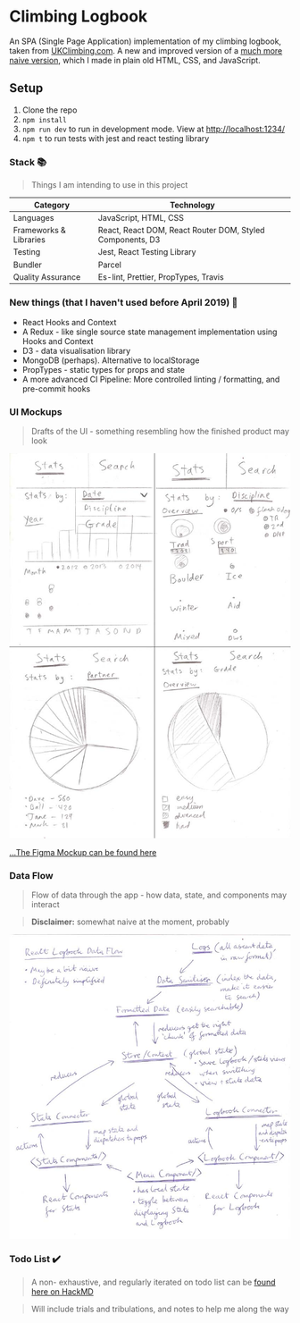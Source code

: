 # Climbing Logbook

An SPA (Single Page Application) implementation of my climbing logbook, taken from [UKClimbing.com](https://www.ukclimbing.com/logbook/showlog.php?id=152526). A new and improved version of a [much more naive version](https://github.com/mr-bagglesworth/climbing-logbook), which I made in plain old HTML, CSS, and JavaScript.

## Setup
1. Clone the repo
2. `npm install`
3. `npm run dev` to run in development mode. View at [http://localhost:1234/](http://localhost:1234/)
4. `npm t` to run tests with jest and react testing library

### Stack :books:
> Things I am intending to use in this project

| **Category**           | **Technology**                                                                            |
|------------------------|-------------------------------------------------------------------------------------------|
| Languages              | JavaScript, HTML, CSS                                                                     |
| Frameworks & Libraries | React, React DOM, React Router DOM, Styled Components, D3                                 |
| Testing                | Jest, React Testing Library                                                               |
| Bundler                | Parcel                                                                                    |
| Quality Assurance      | Es-lint, Prettier, PropTypes, Travis                                                      |


### New things (that I haven't used before April 2019) :hatching_chick:
- React Hooks and Context
- A Redux - like single source state management implementation using Hooks and Context
- D3 - data visualisation library
- MongoDB (perhaps). Alternative to localStorage
- PropTypes - static types for props and state
- A more advanced CI Pipeline: More controlled linting / formatting, and pre-commit hooks

### UI Mockups
> Drafts of the UI - something resembling how the finished product may look

![climbing logbook app](./logbook-stats-mockup.jpg "stats view mockup")

[...The Figma Mockup can be found here](https://www.figma.com/file/fErHEaT4Gk2u3kCLaTTOsjay/React-Logbook)

### Data Flow
> Flow of data through the app - how data, state, and components may interact

> **Disclaimer:** somewhat naive at the moment, probably

![data flow mockup](./react-logbook-dataflow.jpg "data flow")

### Todo List :heavy_check_mark:
> A non- exhaustive, and regularly iterated on todo list can be [found here on HackMD](https://hackmd.io/Y3lQWBxjRQio8KjlLFEZaw)

> Will include trials and tribulations, and notes to help me along the way